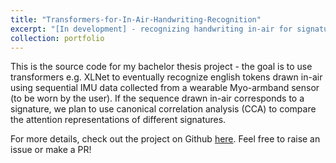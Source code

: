```yaml
---
title: "Transformers-for-In-Air-Handwriting-Recognition"
excerpt: "[In development] - recognizing handwriting in-air for signature verification using large language models.<br/>Github:<a href='https://github.com/harisriaz17/Transformers-for-In-Air-Handwriting-Recognition'/><br/><img src='/images/time-series-transformer.png'>"
collection: portfolio
---
```


This is the source code for my bachelor thesis project - the goal is to use transformers e.g. XLNet to eventually recognize english tokens drawn in-air using sequential IMU data collected from a wearable Myo-armband sensor (to be worn by the user). If the sequence drawn in-air corresponds to a signature, we plan to use canonical correlation analysis (CCA) to compare the attention representations of different signatures.  

For more details, check out the project on Github [here](https://github.com/harisriaz17/Transformers-for-In-Air-Handwriting-Recognition). Feel free to raise an issue or make a PR!